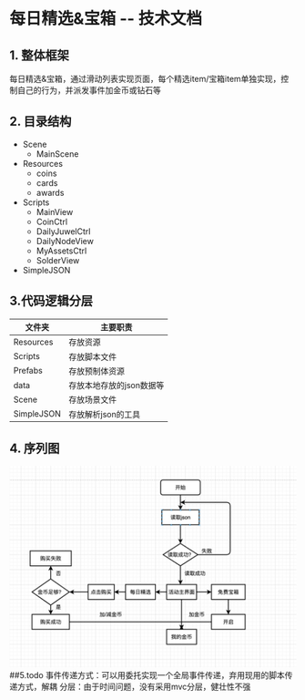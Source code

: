 ﻿# 每日精选&宝箱 -- 技术文档

## 1. 整体框架
每日精选&宝箱，通过滑动列表实现页面，每个精选item/宝箱item单独实现，控制自己的行为，并派发事件加金币或钻石等
## 2. 目录结构
* Scene
   * MainScene
* Resources
   * coins
   * cards
   * awards
* Scripts
   * MainView
   * CoinCtrl
   * DailyJuwelCtrl
   * DailyNodeView
   * MyAssetsCtrl
   * SolderView
* SimpleJSON

## 3.代码逻辑分层
|文件夹        |主要职责                  |
|-----------   |----------              |
|Resources     |存放资源                  |
|Scripts       |存放脚本文件              |
|Prefabs       |存放预制体资源            |
|data          |存放本地存放的json数据等  |
|Scene         |存放场景文件              |
|SimpleJSON    |存放解析json的工具        |

## 4. 序列图
![sequence](https://github.com/89trillion-wangjian/DailyAward/blob/master/sequence.jpg)
##5.todo
事件传递方式：可以用委托实现一个全局事件传递，弃用现用的脚本传递方式，解耦
分层：由于时间问题，没有采用mvc分层，健壮性不强

